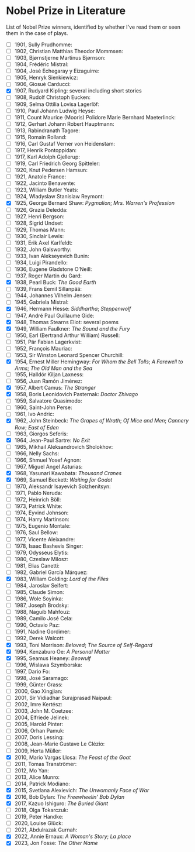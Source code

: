 # Nobel Prize in Literature

List of Nobel Prize winners, identified by whether I've read them or seen them
in the case of plays.

- [ ] 1901, Sully Prudhomme:
- [ ] 1902, Christian Matthias Theodor Mommsen:
- [ ] 1903, Bjørnstjerne Martinus Bjørnson:
- [ ] 1904, Frédéric Mistral:
- [ ] 1904, José Echegaray y Eizaguirre:
- [ ] 1905, Henryk Sienkiewicz:
- [ ] 1906, Giosuè Carducci:
- [x] 1907, Rudyard Kipling: several including short stories
- [ ] 1908, Rudolf Christoph Eucken:
- [ ] 1909, Selma Ottilia Lovisa Lagerlöf:
- [ ] 1910, Paul Johann Ludwig Heyse:
- [ ] 1911, Count Maurice (Mooris) Polidore Marie Bernhard Maeterlinck:
- [ ] 1912, Gerhart Johann Robert Hauptmann:
- [ ] 1913, Rabindranath Tagore:
- [ ] 1915, Romain Rolland:
- [ ] 1916, Carl Gustaf Verner von Heidenstam:
- [ ] 1917, Henrik Pontoppidan:
- [ ] 1917, Karl Adolph Gjellerup:
- [ ] 1919, Carl Friedrich Georg Spitteler:
- [ ] 1920, Knut Pedersen Hamsun:
- [ ] 1921, Anatole France:
- [ ] 1922, Jacinto Benavente:
- [ ] 1923, William Butler Yeats:
- [ ] 1924, Wladyslaw Stanislaw Reymont:
- [x] 1925, George Bernard Shaw: _Pygmalion_; _Mrs. Warren's Profession_
- [ ] 1926, Grazia Deledda:
- [ ] 1927, Henri Bergson:
- [ ] 1928, Sigrid Undset:
- [ ] 1929, Thomas Mann:
- [ ] 1930, Sinclair Lewis:
- [ ] 1931, Erik Axel Karlfeldt:
- [ ] 1932, John Galsworthy:
- [ ] 1933, Ivan Alekseyevich Bunin:
- [ ] 1934, Luigi Pirandello:
- [ ] 1936, Eugene Gladstone O’Neill:
- [ ] 1937, Roger Martin du Gard:
- [x] 1938, Pearl Buck: _The Good Earth_
- [ ] 1939, Frans Eemil Sillanpää:
- [ ] 1944, Johannes Vilhelm Jensen:
- [ ] 1945, Gabriela Mistral:
- [x] 1946, Hermann Hesse: _Siddhartha_; _Steppenwolf_
- [ ] 1947, André Paul Guillaume Gide:
- [x] 1948, Thomas Stearns Eliot: several poems
- [x] 1949, William Faulkner: _The Sound and the Fury_
- [ ] 1950, Earl (Bertrand Arthur William) Russell:
- [ ] 1951, Pär Fabian Lagerkvist:
- [ ] 1952, François Mauriac:
- [ ] 1953, Sir Winston Leonard Spencer Churchill:
- [x] 1954, Ernest Miller Hemingway: _For Whom the Bell Tolls_; _A Farewell to Arms_; _The Old Man and the Sea_
- [ ] 1955, Halldór Kiljan Laxness:
- [ ] 1956, Juan Ramón Jiménez:
- [x] 1957, Albert Camus: _The Stranger_
- [x] 1958, Boris Leonidovich Pasternak: _Doctor Zhivago_
- [ ] 1959, Salvatore Quasimodo:
- [ ] 1960, Saint-John Perse:
- [ ] 1961, Ivo Andric:
- [x] 1962, John Steinbeck: _The Grapes of Wrath_; _Of Mice and Men_; _Cannery Row_; _East of Eden_
- [ ] 1963, Giorgos Seferis:
- [x] 1964, Jean-Paul Sartre: _No Exit_
- [ ] 1965, Mikhail Aleksandrovich Sholokhov:
- [ ] 1966, Nelly Sachs:
- [ ] 1966, Shmuel Yosef Agnon:
- [ ] 1967, Miguel Angel Asturias:
- [x] 1968, Yasunari Kawabata: _Thousand Cranes_
- [x] 1969, Samuel Beckett: _Waiting for Godot_
- [ ] 1970, Aleksandr Isayevich Solzhenitsyn:
- [ ] 1971, Pablo Neruda:
- [ ] 1972, Heinrich Böll:
- [ ] 1973, Patrick White:
- [ ] 1974, Eyvind Johnson:
- [ ] 1974, Harry Martinson:
- [ ] 1975, Eugenio Montale:
- [ ] 1976, Saul Bellow:
- [ ] 1977, Vicente Aleixandre:
- [ ] 1978, Isaac Bashevis Singer:
- [ ] 1979, Odysseus Elytis:
- [ ] 1980, Czeslaw Milosz:
- [ ] 1981, Elias Canetti:
- [ ] 1982, Gabriel García Márquez:
- [x] 1983, William Golding: _Lord of the Flies_
- [ ] 1984, Jaroslav Seifert:
- [ ] 1985, Claude Simon:
- [ ] 1986, Wole Soyinka:
- [ ] 1987, Joseph Brodsky:
- [ ] 1988, Naguib Mahfouz:
- [ ] 1989, Camilo José Cela:
- [ ] 1990, Octavio Paz:
- [ ] 1991, Nadine Gordimer:
- [ ] 1992, Derek Walcott:
- [x] 1993, Toni Morrison: _Beloved_; _The Source of Self-Regard_
- [x] 1994, Kenzaburo Oe: _A Personal Matter_
- [x] 1995, Seamus Heaney: _Beowulf_
- [ ] 1996, Wislawa Szymborska:
- [ ] 1997, Dario Fo:
- [ ] 1998, José Saramago:
- [ ] 1999, Günter Grass:
- [ ] 2000, Gao Xingjian:
- [ ] 2001, Sir Vidiadhar Surajprasad Naipaul:
- [ ] 2002, Imre Kertész:
- [ ] 2003, John M. Coetzee:
- [ ] 2004, Elfriede Jelinek:
- [ ] 2005, Harold Pinter:
- [ ] 2006, Orhan Pamuk:
- [ ] 2007, Doris Lessing:
- [ ] 2008, Jean-Marie Gustave Le Clézio:
- [ ] 2009, Herta Müller:
- [x] 2010, Mario Vargas Llosa: _The Feast of the Goat_
- [ ] 2011, Tomas Tranströmer:
- [ ] 2012, Mo Yan:
- [ ] 2013, Alice Munro:
- [ ] 2014, Patrick Modiano:
- [x] 2015, Svetlana Alexievich: _The Unwomanly Face of War_
- [x] 2016, Bob Dylan: _The Freewheelin' Bob Dylan_
- [x] 2017, Kazuo Ishiguro: _The Buried Giant_
- [ ] 2018, Olga Tokarczuk:
- [ ] 2019, Peter Handke:
- [ ] 2020, Louise Glück:
- [ ] 2021, Abdulrazak Gurnah:
- [x] 2022, Annie Ernaux: _A Woman's Story_; _La place_
- [x] 2023, Jon Fosse: _The Other Name_
